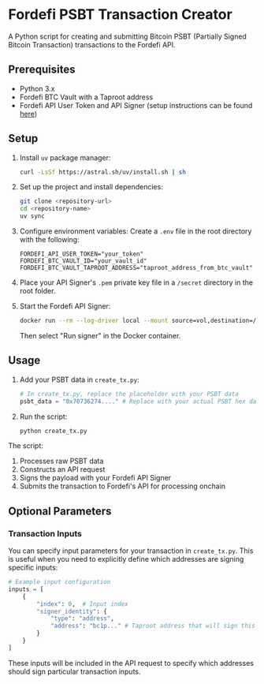 # Fordefi PSBT Transaction Creator

A Python script for creating and submitting Bitcoin PSBT (Partially Signed Bitcoin Transaction) transactions to the Fordefi API.

## Prerequisites

- Python 3.x
- Fordefi BTC Vault with a Taproot address
- Fordefi API User Token and API Signer (setup instructions can be found [here](https://docs.fordefi.com/developers/program-overview))

## Setup

1. Install `uv` package manager:
   ```bash
   curl -LsSf https://astral.sh/uv/install.sh | sh
   ```

2. Set up the project and install dependencies:
   ```bash
   git clone <repository-url>
   cd <repository-name>
   uv sync
   ```

3. Configure environment variables:
   Create a `.env` file in the root directory with the following:
   ```plaintext
   FORDEFI_API_USER_TOKEN="your_token"
   FORDEFI_BTC_VAULT_ID="your_vault_id"
   FORDEFI_BTC_VAULT_TAPROOT_ADDRESS="taproot_address_from_btc_vault"
   ```
4. Place your API Signer's `.pem` private key file in a `/secret` directory in the root folder.

5. Start the Fordefi API Signer:
   ```bash
   docker run --rm --log-driver local --mount source=vol,destination=/storage -it fordefi.jfrog.io/fordefi/api-signer:latest
   ```
   Then select "Run signer" in the Docker container.

## Usage

1. Add your PSBT data in `create_tx.py`:
   ```python
   # In create_tx.py, replace the placeholder with your PSBT data
   psbt_data = "0x70736274...." # Replace with your actual PSBT hex data
   ```

2. Run the script:
   ```bash
   python create_tx.py
   ```

The script:
1. Processes raw PSBT data
2. Constructs an API request
3. Signs the payload with your Fordefi API Signer
4. Submits the transaction to Fordefi's API for processing onchain

## Optional Parameters

### Transaction Inputs
You can specify input parameters for your transaction in `create_tx.py`. This is useful when you need to explicitly define which addresses are signing specific inputs:

```python
# Example input configuration
inputs = [
    {
        "index": 0,  # Input index
        "signer_identity": {
            "type": "address",
            "address": "bc1p..." # Taproot address that will sign this input
        }
    }
]
```

These inputs will be included in the API request to specify which addresses should sign particular transaction inputs.